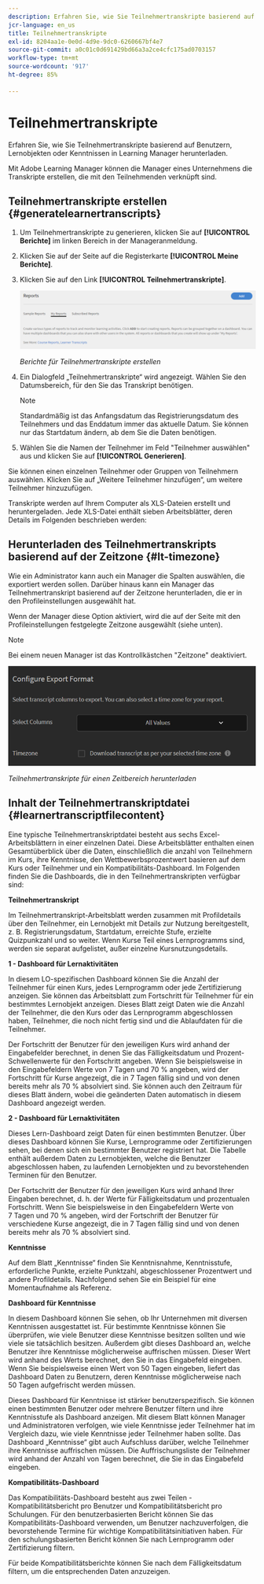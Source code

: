 ```yaml
---
description: Erfahren Sie, wie Sie Teilnehmertranskripte basierend auf Benutzern, Lernobjekten oder Kenntnissen in Learning Manager herunterladen.
jcr-language: en_us
title: Teilnehmertranskripte
exl-id: 8204aa1e-0e0d-4d9e-9dc0-6260667bf4e7
source-git-commit: a0c01c0d691429bd66a3a2ce4cfc175ad0703157
workflow-type: tm+mt
source-wordcount: '917'
ht-degree: 85%

---
```


# Teilnehmertranskripte

Erfahren Sie, wie Sie Teilnehmertranskripte basierend auf Benutzern, Lernobjekten oder Kenntnissen in Learning Manager herunterladen.

Mit Adobe Learning Manager können die Manager eines Unternehmens die Transkripte erstellen, die mit den Teilnehmenden verknüpft sind.

## Teilnehmertranskripte erstellen {#generatelearnertranscripts}

1. Um Teilnehmertranskripte zu generieren, klicken Sie auf **[!UICONTROL Berichte]** im linken Bereich in der Manageranmeldung.
1. Klicken Sie auf der Seite auf die Registerkarte **[!UICONTROL Meine Berichte]**.
1. Klicken Sie auf den Link **[!UICONTROL Teilnehmertranskripte]**.

   ![](assets/learner-transcripts.png)

   *Berichte für Teilnehmertranskripte erstellen*

1. Ein Dialogfeld „Teilnehmertranskripte“ wird angezeigt. Wählen Sie den Datumsbereich, für den Sie das Transkript benötigen.

   >[!NOTE]
   >
   >Standardmäßig ist das Anfangsdatum das Registrierungsdatum des Teilnehmers und das Enddatum immer das aktuelle Datum. Sie können nur das Startdatum ändern, ab dem Sie die Daten benötigen.

1. Wählen Sie die Namen der Teilnehmer im Feld &quot;Teilnehmer auswählen&quot; aus und klicken Sie auf **[!UICONTROL Generieren]**.

Sie können einen einzelnen Teilnehmer oder Gruppen von Teilnehmern auswählen. Klicken Sie auf „Weitere Teilnehmer hinzufügen“, um weitere Teilnehmer hinzuzufügen.

Transkripte werden auf Ihrem Computer als XLS-Dateien erstellt und heruntergeladen. Jede XLS-Datei enthält sieben Arbeitsblätter, deren Details im Folgenden beschrieben werden:

## Herunterladen des Teilnehmertranskripts basierend auf der Zeitzone {#lt-timezone}

Wie ein Administrator kann auch ein Manager die Spalten auswählen, die exportiert werden sollen. Darüber hinaus kann ein Manager das Teilnehmertranskript basierend auf der Zeitzone herunterladen, die er in den Profileinstellungen ausgewählt hat.

Wenn der Manager diese Option aktiviert, wird die auf der Seite mit den Profileinstellungen festgelegte Zeitzone ausgewählt (siehe unten).

>[!NOTE]
>
>Bei einem neuen Manager ist das Kontrollkästchen &quot;Zeitzone&quot; deaktiviert.

![](assets/image030.png)

*Teilnehmertranskripte für einen Zeitbereich herunterladen*

## Inhalt der Teilnehmertranskriptdatei {#learnertranscriptfilecontent}

Eine typische Teilnehmertranskriptdatei besteht aus sechs Excel-Arbeitsblättern in einer einzelnen Datei. Diese Arbeitsblätter enthalten einen Gesamtüberblick über die Daten, einschließlich die anzahl von Teilnehmern im Kurs, ihre Kenntnisse, den Wettbewerbsprozentwert basieren auf dem Kurs oder Teilnehmer und ein Kompatibilitäts-Dashboard. Im Folgenden finden Sie die Dashboards, die in den Teilnehmertranskripten verfügbar sind:

**Teilnehmertranskript**

Im Teilnehmertranskript-Arbeitsblatt werden zusammen mit Profildetails über den Teilnehmer, ein Lernobjekt mit Details zur Nutzung bereitgestellt, z. B. Registrierungsdatum, Startdatum, erreichte Stufe, erzielte Quizpunkzahl und so weiter. Wenn Kurse Teil eines Lernprogramms sind, werden sie separat aufgelistet, außer einzelne Kursnutzungsdetails.

**1 - Dashboard für Lernaktivitäten**

In diesem LO-spezifischen Dashboard können Sie die Anzahl der Teilnehmer für einen Kurs, jedes Lernprogramm oder jede Zertifizierung anzeigen. Sie können das Arbeitsblatt zum Fortschritt für Teilnehmer für ein bestimmtes Lernobjekt anzeigen. Dieses Blatt zeigt Daten wie die Anzahl der Teilnehmer, die den Kurs oder das Lernprogramm abgeschlossen haben, Teilnehmer, die noch nicht fertig sind und die Ablaufdaten für die Teilnehmer.

Der Fortschritt der Benutzer für den jeweiligen Kurs wird anhand der Eingabefelder berechnet, in denen Sie das Fälligkeitsdatum und Prozent-Schwellenwerte für den Fortschritt angeben. Wenn Sie beispielsweise in den Eingabefeldern Werte von 7 Tagen und 70 % angeben, wird der Fortschritt für Kurse angezeigt, die in 7 Tagen fällig sind und von denen bereits mehr als 70 % absolviert sind. Sie können auch den Zeitraum für dieses Blatt ändern, wobei die geänderten Daten automatisch in diesem Dashboard angezeigt werden.

**2 - Dashboard für Lernaktivitäten**

Dieses Lern-Dashboard zeigt Daten für einen bestimmten Benutzer. Über dieses Dashboard können Sie Kurse, Lernprogramme oder Zertifizierungen sehen, bei denen sich ein bestimmter Benutzer registriert hat. Die Tabelle enthält außerdem Daten zu Lernobjekten, welche die Benutzer abgeschlossen haben, zu laufenden Lernobjekten und zu bevorstehenden Terminen für den Benutzer.

Der Fortschritt der Benutzer für den jeweiligen Kurs wird anhand Ihrer Eingaben berechnet, d. h. der Werte für Fälligkeitsdatum und prozentualen Fortschritt. Wenn Sie beispielsweise in den Eingabefeldern Werte von 7 Tagen und 70 % angeben, wird der Fortschrift der Benutzer für verschiedene Kurse angezeigt, die in 7 Tagen fällig sind und von denen bereits mehr als 70 % absolviert sind.

**Kenntnisse**

Auf dem Blatt „Kenntnisse“ finden Sie Kenntnisnahme, Kenntnisstufe, erforderliche Punkte, erzielte Punktzahl, abgeschlossener Prozentwert und andere Profildetails. Nachfolgend sehen Sie ein Beispiel für eine Momentaufnahme als Referenz.

**Dashboard für Kenntnisse**

In diesem Dashboard können Sie sehen, ob Ihr Unternehmen mit diversen Kenntnissen ausgestattet ist. Für bestimmte Kenntnisse können Sie überprüfen, wie viele Benutzer diese Kenntnisse besitzen sollten und wie viele sie tatsächlich besitzen. Außerdem gibt dieses Dashboard an, welche Benutzer ihre Kenntnisse möglicherweise auffrischen müssen. Dieser Wert wird anhand des Werts berechnet, den Sie in das Eingabefeld eingeben. Wenn Sie beispielsweise einen Wert von 50 Tagen eingeben, liefert das Dashboard Daten zu Benutzern, deren Kenntnisse möglicherweise nach 50 Tagen aufgefrischt werden müssen.

Dieses Dashboard für Kenntnisse ist stärker benutzerspezifisch. Sie können einen bestimmten Benutzer oder mehrere Benutzer filtern und ihre Kenntnisstufe als Dashboard anzeigen. Mit diesem Blatt können Manager und Administratoren verfolgen, wie viele Kenntnisse jeder Teilnehmer hat im Vergleich dazu, wie viele Kenntnisse jeder Teilnehmer haben sollte. Das Dashboard „Kenntnisse“ gibt auch Aufschluss darüber, welche Teilnehmer ihre Kenntnisse auffrischen müssen. Die Auffrischungsliste der Teilnehmer wird anhand der Anzahl von Tagen berechnet, die Sie in das Eingabefeld eingeben.

**Kompatibilitäts-Dashboard**

Das Kompatibilitäts-Dashboard besteht aus zwei Teilen - Kompatibilitätsbericht pro Benutzer und Kompatibilitätsbericht pro Schulungen. Für den benutzerbasierten Bericht können Sie das Kompatibilitäts-Dashboard verwenden, um Benutzer nachzuverfolgen, die bevorstehende Termine für wichtige Kompatibilitätsinitiativen haben. Für den schulungsbasierten Bericht können Sie nach Lernprogramm oder Zertifizierung filtern.

Für beide Kompatibilitätsberichte können Sie nach dem Fälligkeitsdatum filtern, um die entsprechenden Daten anzuzeigen.
